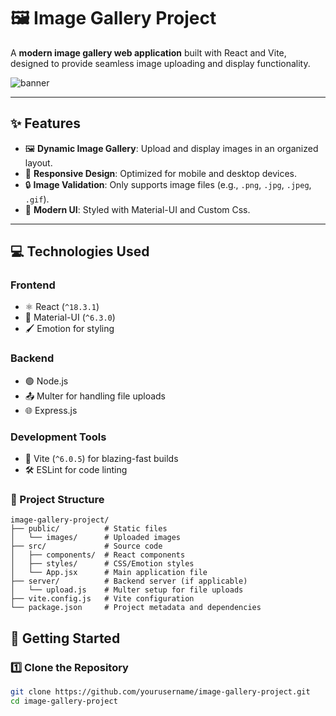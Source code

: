 # 🖼️ Image Gallery Project

A **modern image gallery web application** built with React and Vite, designed to provide seamless image uploading and display functionality. 

![banner](https://github.com/user-attachments/assets/3dc4f842-54a6-4fe7-a0aa-20cff77b69bf)  

---

## ✨ Features

- 🖼️ **Dynamic Image Gallery**: Upload and display images in an organized layout.
- 📱 **Responsive Design**: Optimized for mobile and desktop devices.
- 🔒 **Image Validation**: Only supports image files (e.g., `.png`, `.jpg`, `.jpeg`, `.gif`).
- 🎨 **Modern UI**: Styled with Material-UI and Custom Css.

---

## 💻 Technologies Used

### **Frontend**
- ⚛️ React (`^18.3.1`)
- 🎨 Material-UI (`^6.3.0`)
- 🖌️ Emotion for styling

### **Backend**
- 🟢 Node.js
- 📤 Multer for handling file uploads
- 🌐 Express.js 

### **Development Tools**
- 🚀 Vite (`^6.0.5`) for blazing-fast builds
- 🛠️ ESLint for code linting

### 📂 Project Structure
```
image-gallery-project/
├── public/          # Static files
│   └── images/      # Uploaded images
├── src/             # Source code
│   ├── components/  # React components
│   ├── styles/      # CSS/Emotion styles
│   └── App.jsx      # Main application file
├── server/          # Backend server (if applicable)
│   └── upload.js    # Multer setup for file uploads
├── vite.config.js   # Vite configuration
└── package.json     # Project metadata and dependencies
```


## 🚀 Getting Started

### 1️⃣ Clone the Repository
```bash
git clone https://github.com/yourusername/image-gallery-project.git
cd image-gallery-project
